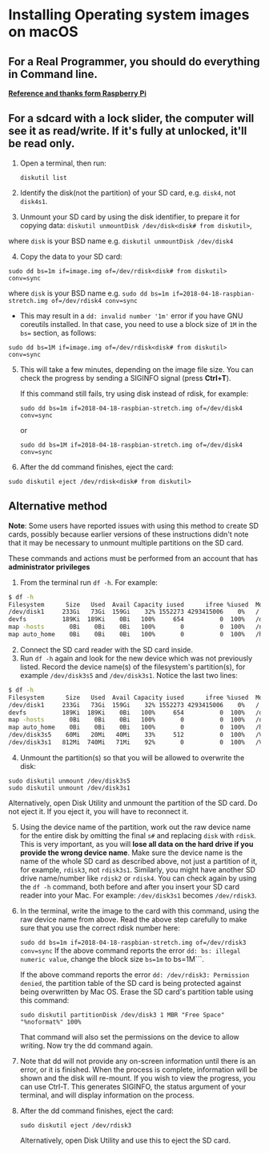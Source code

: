 # Installing Operating system images on macOS
## For a **Real Programmer**, you should do everything in Command line.
**[Reference and thanks form Raspberry Pi](https://www.raspberrypi.org/documentation/installation/installing-images/mac.md)**
## For a sdcard with a lock slider, the computer will see it as read/write. If it's fully at unlocked, it'll be read only.
1. Open a terminal, then run:
   
   ```diskutil list``` 
2. Identify the disk(not the partition) of your SD card, e.g. ```disk4```, not ```disk4s1```.
3. Unmount your SD card by using the disk identifier, to prepare it for copying data:
```diskutil unmountDisk /dev/disk<disk# from diskutil>```,

where ```disk``` is your BSD name e.g. ```diskutil unmountDisk /dev/disk4```

4. Copy the data to your SD card:

```sudo dd bs=1m if=image.img of=/dev/rdisk<disk# from diskutil> conv=sync```

where ```disk``` is your BSD name e.g.  ```sudo dd bs=1m if=2018-04-18-raspbian-stretch.img of=/dev/rdisk4 conv=sync```
- This may result in a ```dd: invalid number '1m'``` error if you have GNU coreutils installed. In that case, you need to use a block size of  ```1M``` in the ```bs=``` section, as follows:
```
sudo dd bs=1M if=image.img of=/dev/rdisk<disk# from diskutil> conv=sync
```

5. This will take a few minutes, depending on the image file size. You can check the progress by sending a SIGINFO signal (press **Ctrl+T**).

    If this command still fails, try using disk instead of rdisk, for example:

    ```sudo dd bs=1m if=2018-04-18-raspbian-stretch.img of=/dev/disk4 conv=sync```
    
    or

    ```sudo dd bs=1M if=2018-04-18-raspbian-stretch.img of=/dev/disk4 conv=sync```
6. After the dd command finishes, eject the card:

```sudo diskutil eject /dev/rdisk<disk# from diskutil>```

## Alternative method

**Note**: Some users have reported issues with using this method to create SD cards, possibly because earlier versions of these instructions didn't note that it may be necessary to unmount multiple partitions on the SD card.

These commands and actions must be performed from an account that has **administrator privileges**

1. From the terminal run ```df -h```. For example:
```bash
$ df -h
Filesystem      Size   Used  Avail Capacity iused      ifree %iused  Mounted on
/dev/disk1     233Gi   73Gi  159Gi    32% 1552273 4293415006    0%   /
devfs          189Ki  189Ki    0Bi   100%     654          0  100%   /dev
map -hosts       0Bi    0Bi    0Bi   100%       0          0  100%   /net
map auto_home    0Bi    0Bi    0Bi   100%       0          0  100%   /home
```
2. Connect the SD card reader with the SD card inside.
3. Run ```df -h``` again and look for the new device which was not previously listed. Record the device name(s) of the filesystem's partition(s), for example  ```/dev/disk3s5``` and ```/dev/disk3s1```. Notice the last two lines:
```bash
$ df -h
Filesystem      Size   Used  Avail Capacity iused      ifree %iused  Mounted on
/dev/disk1     233Gi   73Gi  159Gi    32% 1552273 4293415006    0%   /
devfs          189Ki  189Ki    0Bi   100%     654          0  100%   /dev
map -hosts       0Bi    0Bi    0Bi   100%       0          0  100%   /net
map auto_home    0Bi    0Bi    0Bi   100%       0          0  100%   /home
/dev/disk3s5    60Mi   20Mi   40Mi    33%     512          0  100%   /Volumes/boot
/dev/disk3s1   812Mi  740Mi   71Mi    92%       0          0  100%   /Volumes/RECOVERY
```
4. Unmount the partition(s) so that you will be allowed to overwrite the disk:

```
sudo diskutil unmount /dev/disk3s5
sudo diskutil unmount /dev/disk3s1
```

Alternatively, open Disk Utility and unmount the partition of the SD card. Do not eject it. If you eject it, you will have to reconnect it.

5. Using the device name of the partition, work out the raw device name for the entire disk by omitting the final ```s#``` and replacing ```disk``` with ```rdisk```. This is very important, as you will **lose all data on the hard drive if you provide the wrong device name**. Make sure the device name is the name of the whole SD card as described above, not just a partition of it, for example, ```rdisk3```, not ```rdisk3s1```. Similarly, you might have another SD drive name/number like ```rdisk2``` or ```rdisk4```. You can check again by using the ```df -h``` command, both before and after you insert your SD card reader into your Mac. For example: ```/dev/disk3s1``` becomes ```/dev/rdisk3```.

6. In the terminal, write the image to the card with this command, using the raw device name from above. Read the above step carefully to make sure that you use the correct rdisk number here:

    ```sudo dd bs=1m if=2018-04-18-raspbian-stretch.img of=/dev/rdisk3 conv=sync```
    If the above command reports the error  ```dd: bs: illegal numeric value```, change the block size ```bs=1m``` to  bs=1M```.

    If the above command reports the error  ```dd: /dev/rdisk3: Permission denied```, the partition table of the SD card is being protected against being overwritten by Mac OS. Erase the SD card's partition table using this command:

    ```sudo diskutil partitionDisk /dev/disk3 1 MBR "Free Space" "%noformat%" 100%```
    
    That command will also set the permissions on the device to allow writing. Now try the dd command again.

7. Note that dd will not provide any on-screen information until there is an error, or it is finished. When the process is complete, information will be shown and the disk will re-mount. If you wish to view the progress, you can use Ctrl-T. This generates SIGINFO, the status argument of your terminal, and will display information on the process.

8. After the dd command finishes, eject the card:

    ```sudo diskutil eject /dev/rdisk3```

    Alternatively, open Disk Utility and use this to eject the SD card.
